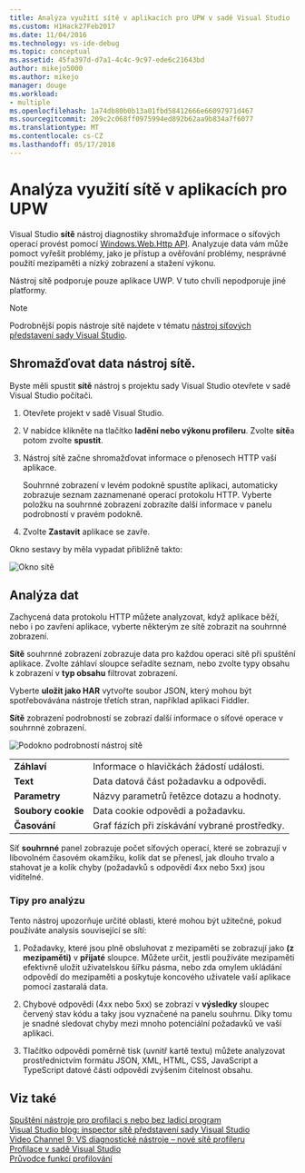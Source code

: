 ```yaml
---
title: Analýza využití sítě v aplikacích pro UPW v sadě Visual Studio | Microsoft Docs
ms.custom: H1Hack27Feb2017
ms.date: 11/04/2016
ms.technology: vs-ide-debug
ms.topic: conceptual
ms.assetid: 45fa397d-d7a1-4c4c-9c97-ede6c21643bd
author: mikejo5000
ms.author: mikejo
manager: douge
ms.workload:
- multiple
ms.openlocfilehash: 1a74db80b0b13a01fbd58412666e66097971d467
ms.sourcegitcommit: 209c2c068ff0975994ed892b62aa9b834a7f6077
ms.translationtype: MT
ms.contentlocale: cs-CZ
ms.lasthandoff: 05/17/2018
---
```

# <a name="analyze-network-usage-in-uwp-apps"></a>Analýza využití sítě v aplikacích pro UPW
Visual Studio **sítě** nástroj diagnostiky shromažďuje informace o síťových operací provést pomocí [Windows.Web.Http API](/uwp/api/windows.web.http). Analyzuje data vám může pomoct vyřešit problémy, jako je přístup a ověřování problémy, nesprávné použití mezipaměti a nízký zobrazení a stažení výkonu.  
  
 Nástroj sítě podporuje pouze aplikace UWP. V tuto chvíli nepodporuje jiné platformy.  
  
> [!NOTE]
>  Podrobnější popis nástroje sítě najdete v tématu [nástroj síťových představení sady Visual Studio](http://blogs.msdn.com/b/visualstudio/archive/2015/05/04/introducing-visual-studios-network-tool.aspx).  
  
## <a name="collect-network-tool-data"></a>Shromažďovat data nástroj sítě.  
 Byste měli spustit **sítě** nástroj s projektu sady Visual Studio otevřete v sadě Visual Studio počítači.  
  
1.  Otevřete projekt v sadě Visual Studio.  
  
2.  V nabídce klikněte na tlačítko **ladění nebo výkonu profileru**. Zvolte **sítě**a potom zvolte **spustit**.  
  
3.  Nástroj sítě začne shromažďovat informace o přenosech HTTP vaší aplikace.  
  
     Souhrnné zobrazení v levém podokně spustíte aplikaci, automaticky zobrazuje seznam zaznamenané operací protokolu HTTP. Vyberte položku na souhrnné zobrazení zobrazíte další informace v panelu podrobností v pravém podokně.  
  
4.  Zvolte **Zastavit** aplikace se zavře.  
  
 Okno sestavy by měla vypadat přibližně takto:  
  
 ![Okno sítě](../profiling/media/network_fullwindow.png "NETWORK_FullWindow")  
  
## <a name="analyze-data"></a>Analýza dat  
 Zachycená data protokolu HTTP můžete analyzovat, když aplikace běží, nebo i po zavření aplikace, vyberte některým ze sítě zobrazit na souhrnné zobrazení.  
  
 **Sítě** souhrnné zobrazení zobrazuje data pro každou operaci sítě při spuštění aplikace. Zvolte záhlaví sloupce seřadíte seznam, nebo zvolte typy obsahu k zobrazení v **typ obsahu** filtrovat zobrazení.  
  
 Vyberte **uložit jako HAR** vytvořte soubor JSON, který mohou být spotřebovávána nástroje třetích stran, například aplikaci Fiddler.  
  
 **Sítě** zobrazení podrobností se zobrazí další informace o síťové operace v souhrnné zobrazení.  
  
 ![Podokno podrobností nástroj sítě](../profiling/media/network_detailsviewpane.png "NETWORK_DetailsViewPane")  
  
|||  
|-|-|  
|**Záhlaví**|Informace o hlavičkách žádostí události.|  
|**Text**|Data datová část požadavku a odpovědi.|  
|**Parametry**|Názvy parametrů řetězce dotazu a hodnoty.|  
|**Soubory cookie**|Data cookie odpovědi a požadavku.|  
|**Časování**|Graf fázích při získávání vybrané prostředky.|  
  
 Síť **souhrnné** panel zobrazuje počet síťových operací, které se zobrazují v libovolném časovém okamžiku, kolik dat se přenesl, jak dlouho trvalo a stahovat je a kolik chyby (požadavků s odpovědí 4xx nebo 5xx) jsou viditelné.  
  
### <a name="analysis-tips"></a>Tipy pro analýzu  
 Tento nástroj upozorňuje určité oblasti, které mohou být užitečné, pokud používáte analysis související se sítí:  
  
1.  Požadavky, které jsou plně obsluhovat z mezipaměti se zobrazují jako **(z mezipaměti)** v **přijaté** sloupce. Můžete určit, jestli používáte mezipaměti efektivně uložit uživatelskou šířku pásma, nebo zda omylem ukládání odpovědí do mezipaměti a poskytuje koncového uživatele vaší aplikace pomocí zastaralá data.  
  
2.  Chybové odpovědi (4xx nebo 5xx) se zobrazí v **výsledky** sloupec červený stav kódu a taky jsou vyznačené na panelu souhrnu. Díky tomu je snadné sledovat chyby mezi mnoho potenciální požadavků ve vaší aplikaci.  
  
3.  Tlačítko odpovědi poměrně tisk (uvnitř kartě textu) můžete analyzovat prostřednictvím formátu JSON, XML, HTML, CSS, JavaScript a TypeScript datové části odpovědi zvýšením čitelnost obsahu.  
  
## <a name="see-also"></a>Viz také  
 [Spuštění nástroje pro profilaci s nebo bez ladicí program](../profiling/running-profiling-tools-with-or-without-the-debugger.md)  
 [Visual Studio blog: inspector sítě představení sady Visual Studio](http://go.microsoft.com/fwlink/?LinkId=535022)   
 [Video Channel 9: VS diagnostické nástroje – nové sítě profileru](http://channel9.msdn.com/Series/ConnectOn-Demand/206)  
 [Profilace v sadě Visual Studio](../profiling/index.md)  
 [Průvodce funkcí profilování](../profiling/profiling-feature-tour.md)
